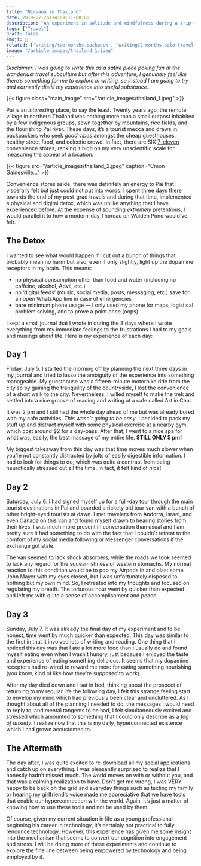```yaml
---
title: "Nirvana in Thailand"
date: 2019-07-26T14:09:11-08:00
description: "An experiment in solitude and mindfulness during a trip to the beautiful city of Pai, Thailand."
tags: ["Travel"]
draft: false
emoji: 🐘
related: ['writing/two-months-backpack', 'writing/2-months-solo-travel']
image: "/article_images/thailand_1.jpeg"
---
```


*Disclaimer: I was going to write this as a satire piece poking fun at the wanderlust travel subculture but after this adventure, I genuinely feel like there’s something for me to explore in writing, so instead I am going to try and earnestly distill my experience into useful substance.*

{{< figure class="main_image" src="/article_images/thailand_1.jpeg" >}}

Pai is an *interesting* place, to say the least. Twenty years ago, the remote village in northern Thailand was nothing more than a small outpost inhabited by a few indigenous groups, sewn together by mountains, rice fields, and the flourishing Pai river. These days, it’s a tourist mecca and draws in backpackers who seek *good vibes* amongst the cheap guesthouses, healthy street food, and eclectic crowd. In fact, there are SIX [7-eleven](https://www.7-eleven.com/) convenience stores, ranking it high on my very unscientific scale for measuring the appeal of a location.

{{< figure src="/article_images/thailand_2.jpeg" caption="Cmon Gainesville..." >}}

Convenience stores aside, there was definitely an energy to Pai that I viscerally felt but just could not put into words. I spent three days there towards the end of my post-grad travels and during that time, implemented a physical and digital detox, which was unlike anything that I have experienced before. At the expense of sounding *extremely* pretentious, I would parallel it to how a modern-day Thoreau on Walden Pond would’ve felt.

## The Detox

I wanted to see what would happen if I cut out a bunch of things that probably mean no harm but also, even if only slightly, light up the dopamine receptors in my brain. This means:

* no physical consumption other than food and water (including no caffeine, alcohol, Advil, etc.)
* no ‘digital feeds’ (music, social media, posts, messaging, etc.) save for an open WhatsApp line in case of emergencies
*  bare minimum phone usage — I only used my phone for maps, logistical problem solving, and to prove a point once (oops)

I kept a small journal that I wrote in during the 3 days where I wrote everything from my immediate feelings to the frustrations I had to my goals and musings about life. Here is my experience of each day:

## Day 1

Friday, July 5. I started the morning off by planning the next three days in my journal and tried to lasso the ambiguity of the experience into something manageable. My guesthouse was a fifteen-minute motorbike ride from the city so by gaining the tranquility of the countryside, I lost the convenience of a short walk to the city. Nevertheless, I willed myself to make the trek and settled into a nice groove of reading and writing at a cafe called Art in Chai.

It was 2 pm and I still had the whole day ahead of me but was already bored with my cafe activities. *This wasn’t going to be easy*. I decided to pack my stuff up and distract myself with some physical exercise at a nearby gym, which cost around $2 for a day-pass. After that, I went to a nice spa for what was, easily, the best massage of my entire life. **STILL ONLY 5 pm!**

My biggest takeaway from this day was that time moves much slower when you’re not constantly distracted by jolts of easily digestible information. I had to look for things to do, which was quite a contrast from being neurotically stressed out all the time. In fact, it felt kind of *nice*!

## Day 2

Saturday, July 6. I had signed myself up for a full-day tour through the main tourist destinations in Pai and boarded a rickety old tour van with a bunch of other bright-eyed tourists at dawn. I met travelers from Andorra, Israel, and even Canada on this van and found myself drawn to hearing stories from their lives. I was much more present in conversation than usual and I am pretty sure it had something to do with the fact that I couldn’t retreat to the comfort of my social media following or Messenger conversations if the exchange got stale.

The van seemed to lack shock absorbers, while the roads we took seemed to lack any regard for the squeamishness of western stomachs. My normal reaction to this condition would be to pop my Airpods in and blast some John Mayer with my eyes closed, but I was unfortunately disposed to nothing but my own mind. So, I retreated into my thoughts and focused on regulating my breath. The torturous hour went by quicker than expected and left me with quite a sense of accomplishment and peace.

## Day 3

Sunday, July 7. It was already the final day of my experiment and to be honest, time went by much quicker than expected. This day was similar to the first in that it involved lots of writing and reading. One thing that I noticed this day was that I ate a lot more food than I usually do and found myself eating even when I wasn’t hungry, just because I enjoyed the taste and experience of eating something delicious. It seems that my dopamine receptors had re-wired to reward me more for eating something nourishing (you know, kind of like how they’re *supposed* to work).

After my day died down and I sat in bed, thinking about the prospect of returning to my regular life the following day, I felt this strange feeling start to envelop my mind which had previously been clear and uncluttered. As I thought about all of the planning I needed to do, the messages I would need to reply to, and mental tangents to be had, I felt simultaneously excited and stressed which amounted to something that I could only describe as a *fog of anxiety*. I realize now that this is my daily, hyperconnected existence which I had grown accustomed to.

## The Aftermath

The day after, I was quite excited to re-download all my social applications and catch up on everything. I was pleasantly surprised to realize that I honestly hadn’t missed much. The world moves on with or without you, and that was a calming realization to have. Don’t get me wrong, I was VERY happy to be back on the grid and everyday things such as texting my family or hearing my girlfriend’s voice made me appreciative that we have tools that enable our hyperconnection with the world. Again, it’s just a matter of knowing how to use these tools and not be used by them.

Of course, given my current situation in life as a young professional beginning his career in technology, it’s certainly not practical to fully renounce technology. However, this experience has given me some insight into the mechanism that seems to convert our cognition into engagement and stress. I will be doing more of these experiments and continue to explore the fine line between being empowered by technology and being employed by it.

